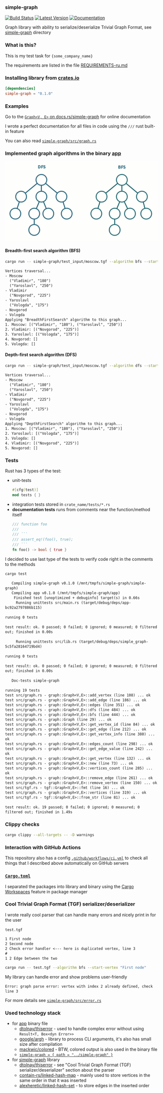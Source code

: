 ### simple-graph

[![Build Status](https://github.com/StackOverflowExcept1on/simple-graph/workflows/CI/badge.svg)](https://github.com/StackOverflowExcept1on/simple-graph/actions)
[![Latest Version](https://img.shields.io/crates/v/simple-graph.svg)](https://crates.io/crates/simple-graph)
[![Documentation](https://docs.rs/simple-graph/badge.svg)](https://docs.rs/simple-graph/)

Graph library with ability to serialize/deserialize Trivial Graph Format, see [simple-graph](simple-graph) directory

### What is this?

This is my test task for `{some_company_name}`

The requirements are listed in the file [REQUIREMENTS-ru.md](REQUIREMENTS-ru.md)

### Installing library from [crates.io](https://crates.io)

```toml
[dependencies]
simple-graph = "0.1.0"
```

### Examples

Go to the [`Graph<V, E>` on docs.rs/simple-graph](https://docs.rs/simple-graph/latest/simple_graph/struct.Graph.html)
for online documentation

I wrote a perfect documentation for all files in code using the `///` rust built-in feature

You can also read [`simple-graph/src/graph.rs`](simple-graph/src/graph.rs)

### Implemented graph algorithms in the binary [app](app)

![graphAlgorithms](simple-graph/assets/dfs-vs-bfs.gif)

#### Breadth-first search algorithm (BFS)

```bash
cargo run -- simple-graph/test_input/moscow.tgf --algorithm bfs --start-vertex Moscow
```

```
Vertices traversal...
- Moscow
  ("Vladimir", "180")
  ("Yaroslavl", "250")
- Vladimir
  ("Novgorod", "225")
- Yaroslavl
  ("Vologda", "175")
- Novgorod
- Vologda
Applying "BreadthFirstSearch" algorithm to this graph...
1. Moscow: [("Vladimir", "180"), ("Yaroslavl", "250")]
2. Vladimir: [("Novgorod", "225")]
3. Yaroslavl: [("Vologda", "175")]
4. Novgorod: []
5. Vologda: []
```

#### Depth-first search algorithm (DFS)

```bash
cargo run -- simple-graph/test_input/moscow.tgf --algorithm dfs --start-vertex Moscow
```

```
Vertices traversal...
- Moscow
  ("Vladimir", "180")
  ("Yaroslavl", "250")
- Vladimir
  ("Novgorod", "225")
- Yaroslavl
  ("Vologda", "175")
- Novgorod
- Vologda
Applying "DepthFirstSearch" algorithm to this graph...
1. Moscow: [("Vladimir", "180"), ("Yaroslavl", "250")]
2. Yaroslavl: [("Vologda", "175")]
3. Vologda: []
4. Vladimir: [("Novgorod", "225")]
5. Novgorod: []
```

### Tests

Rust has 3 types of the test:

- unit-tests
  ```rust
  #[cfg(test)]
  mod tests { }
  ```
- integration tests stored in `crate_name/tests/*.rs`
- **documentation tests** runs from comments near the function/method itself
  ```rust
  /// function foo
  /// 
  /// ```
  /// assert_eq!(foo(), true);
  /// ```
  fn foo() -> bool { true }
  ```

I decided to use last type of the tests to verify code right in the comments to the methods

```bash
cargo test
```

```
   Compiling simple-graph v0.1.0 (/mnt/tmpfs/simple-graph/simple-graph)
   Compiling app v0.1.0 (/mnt/tmpfs/simple-graph/app)
    Finished test [unoptimized + debuginfo] target(s) in 0.66s
     Running unittests src/main.rs (target/debug/deps/app-bc92a2797886b115)

running 0 tests

test result: ok. 0 passed; 0 failed; 0 ignored; 0 measured; 0 filtered out; finished in 0.00s

     Running unittests src/lib.rs (target/debug/deps/simple_graph-5c5fa28164719bd4)

running 0 tests

test result: ok. 0 passed; 0 failed; 0 ignored; 0 measured; 0 filtered out; finished in 0.00s

   Doc-tests simple-graph

running 19 tests
test src/graph.rs - graph::Graph<V,E>::add_vertex (line 108) ... ok
test src/graph.rs - graph::Graph<V,E>::add_edge (line 186) ... ok
test src/graph.rs - graph::Graph<V,E>::edges (line 351) ... ok
test src/graph.rs - graph::Graph<V,E>::dfs (line 484) ... ok
test src/graph.rs - graph::Graph<V,E>::bfs (line 444) ... ok
test src/graph.rs - graph::Graph (line 29) ... ok
test src/graph.rs - graph::Graph<V,E>::get_vertex_id (line 84) ... ok
test src/graph.rs - graph::Graph<V,E>::get_edge (line 212) ... ok
test src/graph.rs - graph::Graph<V,E>::get_vertex_info (line 380) ... ok
test src/graph.rs - graph::Graph<V,E>::edges_count (line 298) ... ok
test src/graph.rs - graph::Graph<V,E>::get_edge_value (line 242) ... ok
test src/graph.rs - graph::Graph<V,E>::get_vertex (line 132) ... ok
test src/graph.rs - graph::Graph<V,E>::new (line 73) ... ok
test src/graph.rs - graph::Graph<V,E>::vertices_count (line 285) ... ok
test src/graph.rs - graph::Graph<V,E>::remove_edge (line 261) ... ok
test src/graph.rs - graph::Graph<V,E>::remove_vertex (line 150) ... ok
test src/tgf.rs - tgf::Graph<V,E>::fmt (line 16) ... ok
test src/graph.rs - graph::Graph<V,E>::vertices (line 319) ... ok
test src/tgf.rs - tgf::Graph<V,E>::from_str (line 81) ... ok

test result: ok. 19 passed; 0 failed; 0 ignored; 0 measured; 0 filtered out; finished in 1.49s
```

### Clippy checks

```bash
cargo clippy --all-targets -- -D warnings
```

### Interaction with GitHub Actions

This repository also has a config [`.github/workflows/ci.yml`](.github/workflows/ci.yml) to check all
things that I described above automatically on GitHub servers

### [`Cargo.toml`](Cargo.toml)

I separated the packages into library and binary using
the [Cargo Workspaces](https://doc.rust-lang.org/book/ch14-03-cargo-workspaces.html) feature in package manager

### Cool Trivial Graph Format (TGF) serializer/deserializer

I wrote really cool parser that can handle many errors and nicely print in for the user

`test.tgf`
```
1 First node
2 Second node
2 Check error handler <--- here is duplicated vertex, line 3
#
1 2 Edge between the two
```

```bash
cargo run -- test.tgf --algorithm bfs --start-vertex "First node"
```

My library can handle error and show problems user-friendly

```
Error: graph parse error: vertex with index 2 already defined, check line 3
```

For more details see [`simple-graph/src/error.rs`](simple-graph/src/error.rs)

### Used technology stack

- for [app](app) binary file
    - [dtolnay/thiserror](https://github.com/dtolnay/thiserror) - used to handle complex error without using `Result<T, Box<dyn Error>>`
    - [google/argh](https://github.com/google/argh) - library to process CLI arguments, it's also has small size after compilation
    - [mackwic/colored](https://github.com/mackwic/colored) - BTW, colored output is also used in the binary file
    - [`simple-graph = { path = "../simple-graph" }`](simple-graph)
- for [simple-graph](simple-graph) library
    - [dtolnay/thiserror](https://github.com/dtolnay/thiserror) - see "Cool Trivial Graph Format (TGF) serializer/deserializer" section about the parser
    - [contain-rs/linked-hash-map](https://github.com/contain-rs/linked-hash-map) - mainly used to store vertices in the same order in that it was inserted
    - [alexheretic/linked-hash-set](https://github.com/alexheretic/linked-hash-set) - to store edges in the inserted order
